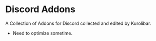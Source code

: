 # Discord Addons
A Collection of Addons for Discord collected and edited by Kurolibar.

- Need to optimize sometime.